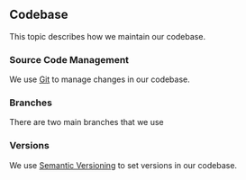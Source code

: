 ## Codebase

This topic describes how we maintain our codebase.

### Source Code Management

We use [Git](https://git-scm.com/) to manage changes in our codebase.

### Branches

There are two main branches that we use



### Versions

We use [Semantic Versioning](http://semver.org/) to set versions in our codebase.
